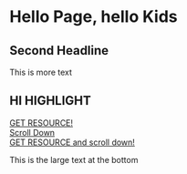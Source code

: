 <!DOCTYPE html>
<html>
<head>
  <link rel="stylesheet" href="style.css">
</head>
<body>

  <h1>Hello Page, hello Kids</h1>

  <h2 class="plaintext">Second Headline</h2>
  <p>This is more text</p>

  <div id="highlight">
    <h2>HI HIGHLIGHT</h2>
  </div>

  <a href="resource.html">GET RESOURCE!</a><br>
  <a href="#first">Scroll Down</a><br>
  <a href="resource.html#first">GET RESOURCE and scroll down!</a>

  <p id="first">This is the large text at the bottom</p>

</body>
</html>
